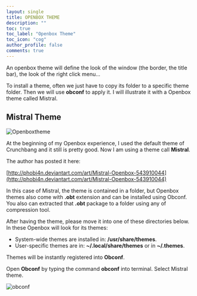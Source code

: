 ```yaml
---
layout: single
title: OPENBOX THEME
description: ""
toc: true
toc_label: "Openbox Theme"
toc_icon: "cog"
author_profile: false
comments: true
---
```


An openbox theme will define the look of the window (the border, the title bar), the look of the right click menu...

To install a theme, often we just have to copy its folder to a specific theme folder. Then we will use **obconf** to apply it. I will illustrate it with a Openbox theme called Mistral.

## Mistral Theme

![Openboxtheme]({{site.baseurl}}/images/Mistral-Theme.jpg)

At the beginning of my Openbox experience, I used the default theme of Crunchbang and it still is pretty good. Now I am using a theme call **Mistral**.

The author has posted it here:

[http://phobi4n.deviantart.com/art/Mistral-Openbox-543910044](http://phobi4n.deviantart.com/art/Mistral-Openbox-543910044)

In this case of Mistral, the theme is contained in a folder, but Openbox themes also come with **.obt** extension and can be installed using Obconf. You also can extracted that **.obt** package to a folder using any of compression tool.

After having the theme, please move it into one of these directories below. In these Openbox will look for its themes:

* System-wide themes are installed in: **/usr/share/themes**.
* User-specific themes are in: **~/.local/share/themes** or in **~/.themes**.

Themes will be instantly registered into **Obconf**.

Open **Obconf** by typing the command **obconf** into terminal. Select Mistral theme.

![obconf]({{site.baseurl}}/images/obconf.png)
